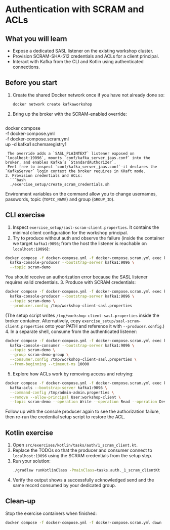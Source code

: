 # Authentication with SCRAM and ACLs

## What you will learn
- Expose a dedicated SASL listener on the existing workshop cluster.
- Provision SCRAM-SHA-512 credentials and ACLs for a client principal.
- Interact with Kafka from the CLI and Kotlin using authenticated connections.

## Before you start
1. Create the shared Docker network once if you have not already done so:
   ```bash
   docker network create kafkaworkshop
   ```
2. Bring up the broker with the SCRAM-enabled override:
   ```bash
 docker compose \
    -f docker-compose.yml \
    -f docker-compose.scram.yml \
    up -d kafka1 schemaregistry1
 ```
  The override adds a `SASL_PLAINTEXT` listener exposed on `localhost:19096`, mounts `conf/kafka_server_jaas.conf` into the broker, and enables Kafka’s `StandardAuthorizer`.
  Feel free to inspect `conf/kafka_server_jaas.conf`—it declares the `KafkaServer` login context the broker requires in KRaft mode.
3. Provision credentials and ACLs:
   ```bash
   ./exercise_setup/create_scram_credentials.sh
   ```
   Environment variables on the command allow you to change usernames, passwords, topic (`TOPIC_NAME`) and group (`GROUP_ID`).

## CLI exercise
1. Inspect `exercise_setup/sasl-scram-client.properties`. It contains the minimal client configuration for the workshop principal.
2. Try to produce without auth and observe the failure (inside the container we target `kafka1:9096`; from the host the listener is reachable on `localhost:19096`):
  ```bash
  docker compose -f docker-compose.yml -f docker-compose.scram.yml exec kafka1 \
    kafka-console-producer --bootstrap-server kafka1:9096 \
    --topic scram-demo
  ```
  You should receive an authorization error because the SASL listener requires valid credentials.
3. Produce with SCRAM credentials:
  ```bash
  docker compose -f docker-compose.yml -f docker-compose.scram.yml exec kafka1 \
    kafka-console-producer --bootstrap-server kafka1:9096 \
    --topic scram-demo \
    --producer.config /tmp/workshop-client-sasl.properties
  ```
  (The setup script writes `/tmp/workshop-client-sasl.properties` inside the broker container. Alternatively, copy `exercise_setup/sasl-scram-client.properties` onto your PATH and reference it with `--producer.config`.)
4. In a separate shell, consume from the authenticated listener:
  ```bash
  docker compose -f docker-compose.yml -f docker-compose.scram.yml exec kafka1 \
    kafka-console-consumer --bootstrap-server kafka1:9096 \
    --topic scram-demo \
    --group scram-demo-group \
    --consumer.config /tmp/workshop-client-sasl.properties \
    --from-beginning --timeout-ms 10000
  ```
5. Explore how ACLs work by removing access and retrying:
```bash
docker compose -f docker-compose.yml -f docker-compose.scram.yml exec kafka1 \
  kafka-acls --bootstrap-server kafka1:9096 \
  --command-config /tmp/admin-admin.properties \
  --remove --allow-principal User:workshop-client \
  --topic scram-demo --operation Write --operation Read --operation Describe
```
Follow up with the console producer again to see the authorization failure, then re-run the credential setup script to restore the ACL.

## Kotlin exercise
1. Open `src/exercises/kotlin/tasks/auth/1_scram_client.kt`.
2. Replace the TODOs so that the producer and consumer connect to `localhost:19096` using the SCRAM credentials from the setup step.
3. Run your solution:
   ```bash
   ./gradlew runKotlinClass -PmainClass=tasks.auth._1_scram_clientKt
   ```
4. Verify the output shows a successfully acknowledged send and the same record consumed by your dedicated group.

## Clean-up
Stop the exercise containers when finished:
```bash
docker compose -f docker-compose.yml -f docker-compose.scram.yml down
```
